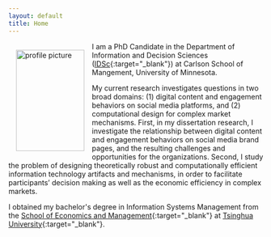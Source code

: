 ```yaml
---
layout: default
title: Home
---
```


<img style="width:135px; height:200px; float:left; padding:15px;"
src="/image/personal.jpg" alt="profile picture">

I am a PhD Candidate in the Department of Information and Decision Sciences ([IDSc](https://carlsonschool.umn.edu/degrees/phd/areas-concentration/information-and-decision-sciences/information-decision-sciences){:target="_blank"}) at Carlson School of Mangement, University of Minnesota. 

My current research investigates questions in two broad domains: (1) digital content and engagement behaviors on social media platforms, and (2) computational design for complex market mechanisms. First, in my dissertation research, I investigate the relationship between digital content and engagement behaviors on social media brand pages, and the resulting challenges and opportunities for the organizations. Second, I study the problem of designing theoretically robust and computationally efficient information technology artifacts and mechanisms, in order to facilitate participants’ decision making as well as the economic efficiency in complex markets.

I obtained my bachelor's degree in Information Systems Management from the [School of Economics and Management](http://www.sem.tsinghua.edu.cn/){:target="_blank"} at [Tsinghua University](http://www.tsinghua.edu.cn){:target="_blank"}.